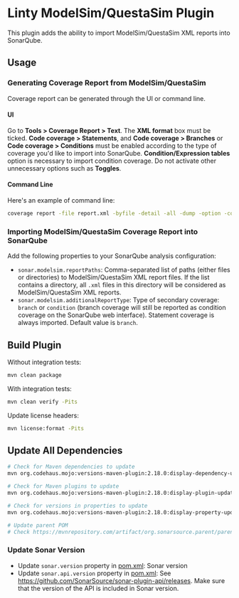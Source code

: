 # Linty ModelSim/QuestaSim Plugin

This plugin adds the ability to import ModelSim/QuestaSim XML reports into SonarQube.

## Usage

### Generating Coverage Report from ModelSim/QuestaSim

Coverage report can be generated through the UI or command line.

#### UI

Go to **Tools > Coverage Report > Text**. The **XML format** box must be ticked.
**Code coverage > Statements**, and **Code coverage > Branches** or **Code coverage > Conditions** must be enabled
according to the type of coverage you'd like to import into SonarQube. **Condition/Expression tables** option is
necessary
to import condition coverage. Do not activate other unnecessary options such as **Toggles**.

#### Command Line

Here's an example of command line:

```bash
coverage report -file report.xml -byfile -detail -all -dump -option -code {s b c} –xml
```

### Importing ModelSim/QuestaSim Coverage Report into SonarQube

Add the following properties to your SonarQube analysis configuration:

* `sonar.modelsim.reportPaths`: Comma-separated list of paths (either files or directories) to ModelSim/QuestaSim XML
  report files. If the list contains a directory, all `.xml` files in this directory will be considered as
  ModelSim/QuestaSim XML reports.
* `sonar.modelsim.additionalReportType`: Type of secondary coverage: `branch` or `condition` (branch coverage will still be
  reported as condition coverage on the SonarQube web interface). Statement coverage is always imported. Default value
  is `branch`.

## Build Plugin

Without integration tests:

```bash
mvn clean package
```

With integration tests:

```bash
mvn clean verify -Pits
```

Update license headers:

```bash
mvn license:format -Pits
```

## Update All Dependencies

```bash
# Check for Maven dependencies to update
mvn org.codehaus.mojo:versions-maven-plugin:2.18.0:display-dependency-updates -Pits

# Check for Maven plugins to update
mvn org.codehaus.mojo:versions-maven-plugin:2.18.0:display-plugin-updates -Pits

# Check for versions in properties to update
mvn org.codehaus.mojo:versions-maven-plugin:2.18.0:display-property-updates -Pits

# Update parent POM
# Check https://mvnrepository.com/artifact/org.sonarsource.parent/parent
```

### Update Sonar Version

* Update `sonar.version` property in [pom.xml](pom.xml): Sonar version
* Update `sonar.api.version` property in [pom.xml](pom.xml):
  See https://github.com/SonarSource/sonar-plugin-api/releases. Make sure that the version of the API is included in
  Sonar version.

